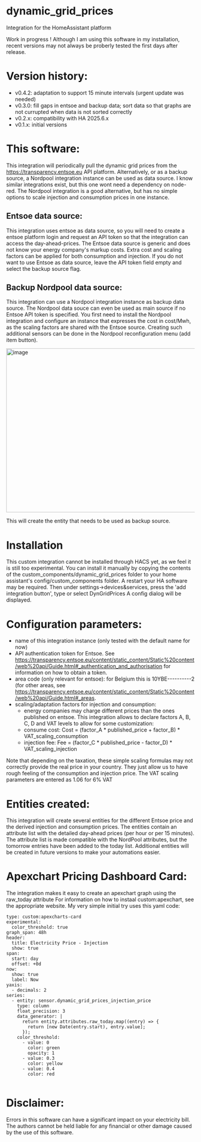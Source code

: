 # dynamic_grid_prices

Integration for the HomeAssistant platform

Work in progress ! 
Although I am using this software in my installation, recent versions may not always be proberly tested the first days after release.

# Version history:
* v0.4.2: adaptation to support 15 minute intervals (urgent update was needed)
* v0.3.0: fill gaps in entsoe and backup data; sort data so that graphs are not currupted when data is not sorted correctly
* v0.2.x: compatibility with HA 2025.6.x
* v0.1.x: initial versions

# This software:

This integration will periodically pull the dynamic grid prices from the https://transparency.entsoe.eu API platform.
Alternatively, or as a backup source, a Nordpool integration instance can be used as data source.
I know similar integrations exist, but this one wont need a dependency on node-red. The Nordpool integration is a good alternative, but has no simple options to scale injection and consumption prices in one instance. 


## Entsoe data source:
This integration uses entsoe as data source, so you will need to create a entsoe platform login and request an API token so that the integration can access the day-ahead-prices.
The Entsoe data source is generic and does not know your energy company's markup costs. Extra cost and scaling factors can be applied for both consumption and injection.  If you do not want to use Entsoe as data source, leave the API token field empty and select the backup source flag.

## Backup Nordpool data source:
This integration can use a Nordpool integration instance as backup data source. The Nordpool data souce can even be used as main source if no Entsoe API token is specified. You first need to install the Nordpool integration and configure an instance that expresses the cost in cost/Mwh, as the scaling factors are shared with the Entsoe source. Creating such additional sensors can be done in the Nordpool reconfiguration menu (add item button).

<img width="645" height="438" alt="image" src="https://github.com/user-attachments/assets/2389de5d-cc00-4d25-b684-79e4bd3a63cd" />



This will create the entity that needs to be used as backup source.

# Installation
This custom integration cannot be installed through HACS yet, as we feel it is still too experimental.
You can install it manually by copying the contents of the custom_components/dynamic_grid_prices folder to your home assistant's config/custom_components folder. A restart your HA software may be required.
Then under settings->devices&services, press the 'add integration button', type or select DynGridPrices 
A config dialog will be displayed.

# Configuration parameters:
- name of this integration instance (only tested with the default name for now)
- API authentication token for Entsoe. See https://transparency.entsoe.eu/content/static_content/Static%20content/web%20api/Guide.html#_authentication_and_authorisation for information on how to obtain a token. 
- area code (only relevant for entsoe): for Belgium this is 10YBE----------2 (for other areas, see https://transparency.entsoe.eu/content/static_content/Static%20content/web%20api/Guide.html#_areas.
- scaling/adaptation factors for injection and consumption:
   - energy companies may charge different prices than the ones published on entsoe. This integration allows to declare factors A, B, C, D and VAT levels to allow for some customization:
    - consume cost:   Cost = (factor_A * published_price + factor_B) * VAT_scaling_consumption
    - injection fee:  Fee  = (factor_C * published_price - factor_D) * VAT_scaling_injection

Note that depending on the taxation, these simple scaling formulas may not correctly provide the real price in your country. They just allow us to have rough feeling of the consumption and injection price.
The VAT scaling parameters are entered as 1.06 for 6% VAT



# Entities created:
This integration will create several entities for the different Entsoe price and the derived injection and consumption prices.
The entities contain an attribute list with the detailed day-ahead prices (per hour or per 15 minutes).
The attribute list is made compatible with the NordPool attributes, but the tomorrow entries have been added to the today list.
Additional entities will be created in future versions to make your automations easier.

# Apexchart Pricing Dashboard Card:
The integration makes it easy to create an apexchart graph using the raw_today attribute
For information on how to instaal custom:apexchart, see the appropriate website.
My very simple initial try uses this yaml code:

```
type: custom:apexcharts-card
experimental:
  color_threshold: true
graph_span: 48h
header:
  title: Electricity Price - Injection
  show: true
span:
  start: day
  offset: +0d
now:
  show: true
  label: Now
yaxis:
  - decimals: 2
series:
  - entity: sensor.dynamic_grid_prices_injection_price
    type: column
    float_precision: 3
    data_generator: |
      return entity.attributes.raw_today.map((entry) => {
        return [new Date(entry.start), entry.value];
      });
    color_threshold:
      - value: 0
        color: green
        opacity: 1
      - value: 0.3
        color: yellow
      - value: 0.4
        color: red


```


# Disclaimer:
 Errors in this software can have a significant impact on your electricity bill.
 The authors cannot be held liable for any financial or other damage caused by the use of this software. 
